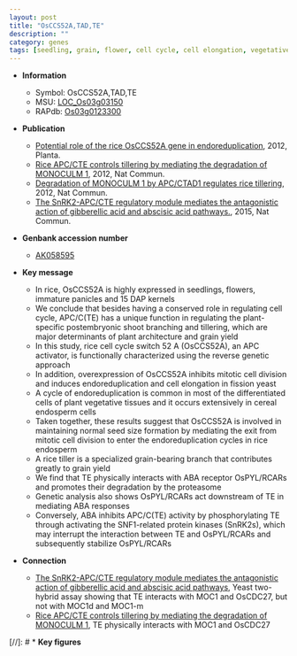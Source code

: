 ```yaml
---
layout: post
title: "OsCCS52A,TAD,TE"
description: ""
category: genes
tags: [seedling, grain, flower, cell cycle, cell elongation, vegetative, endosperm, cell division, seed, seed size, panicle,  ABA , ABA]
---
```


* **Information**  
    + Symbol: OsCCS52A,TAD,TE  
    + MSU: [LOC_Os03g03150](http://rice.plantbiology.msu.edu/cgi-bin/ORF_infopage.cgi?orf=LOC_Os03g03150)  
    + RAPdb: [Os03g0123300](http://rapdb.dna.affrc.go.jp/viewer/gbrowse_details/irgsp1?name=Os03g0123300)  

* **Publication**  
    + [Potential role of the rice OsCCS52A gene in endoreduplication](http://www.ncbi.nlm.nih.gov/pubmed?term=Potential+role+of+the+rice+OsCCS52A+gene+in+endoreduplication%5BTitle%5D), 2012, Planta.
    + [Rice APC/CTE controls tillering by mediating the degradation of MONOCULM 1](http://www.ncbi.nlm.nih.gov/pubmed?term=Rice+APC/CTE+controls+tillering+by+mediating+the+degradation+of+MONOCULM+1%5BTitle%5D), 2012, Nat Commun.
    + [Degradation of MONOCULM 1 by APC/CTAD1 regulates rice tillering](http://www.ncbi.nlm.nih.gov/pubmed?term=Degradation+of+MONOCULM+1+by+APC/CTAD1+regulates+rice+tillering%5BTitle%5D), 2012, Nat Commun.
    + [The SnRK2-APC/CTE regulatory module mediates the antagonistic action of gibberellic acid and abscisic acid pathways.](http://www.ncbi.nlm.nih.gov/pubmed?term=The+SnRK2-APC/CTE+regulatory+module+mediates+the+antagonistic+action+of+gibberellic+acid+and+abscisic+acid+pathways.%5BTitle%5D), 2015, Nat Commun.

* **Genbank accession number**  
    + [AK058595](http://www.ncbi.nlm.nih.gov/nuccore/AK058595)

* **Key message**  
    + In rice, OsCCS52A is highly expressed in seedlings, flowers, immature panicles and 15 DAP kernels
    + We conclude that besides having a conserved role in regulating cell cycle, APC/C(TE) has a unique function in regulating the plant-specific postembryonic shoot branching and tillering, which are major determinants of plant architecture and grain yield
    + In this study, rice cell cycle switch 52 A (OsCCS52A), an APC activator, is functionally characterized using the reverse genetic approach
    + In addition, overexpression of OsCCS52A inhibits mitotic cell division and induces endoreduplication and cell elongation in fission yeast
    + A cycle of endoreduplication is common in most of the differentiated cells of plant vegetative tissues and it occurs extensively in cereal endosperm cells
    + Taken together, these results suggest that OsCCS52A is involved in maintaining normal seed size formation by mediating the exit from mitotic cell division to enter the endoreduplication cycles in rice endosperm
    + A rice tiller is a specialized grain-bearing branch that contributes greatly to grain yield
    + We find that TE physically interacts with ABA receptor OsPYL/RCARs and promotes their degradation by the proteasome
    + Genetic analysis also shows OsPYL/RCARs act downstream of TE in mediating ABA responses
    + Conversely, ABA inhibits APC/C(TE) activity by phosphorylating TE through activating the SNF1-related protein kinases (SnRK2s), which may interrupt the interaction between TE and OsPYL/RCARs and subsequently stabilize OsPYL/RCARs

* **Connection**  
    + [The SnRK2-APC/CTE regulatory module mediates the antagonistic action of gibberellic acid and abscisic acid pathways](http://www.ncbi.nlm.nih.gov/pubmed?term=The+SnRK2-APC/CTE+regulatory+module+mediates+the+antagonistic+action+of+gibberellic+acid+and+abscisic+acid+pathways%5BTitle%5D), Yeast two-hybrid assay showing that TE interacts with MOC1 and OsCDC27, but not with MOC1d and MOC1-m
    + [Rice APC/CTE controls tillering by mediating the degradation of MONOCULM 1](http://www.ncbi.nlm.nih.gov/pubmed?term=Rice+APC/CTE+controls+tillering+by+mediating+the+degradation+of+MONOCULM+1%5BTitle%5D), TE physically interacts with MOC1 and OsCDC27

[//]: # * **Key figures**  


